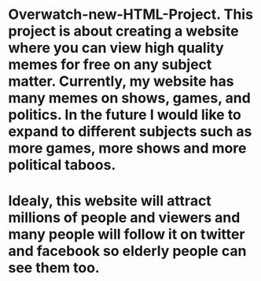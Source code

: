 # Overwatch-new-HTML-Project. This project is about creating a website where you can view high quality memes for free on any subject matter. Currently, my website has many memes on shows, games, and politics. In the future I would like to expand to different subjects such as more games, more shows and more political taboos.
# Idealy, this website will attract millions of people and viewers and many people will follow it on twitter and facebook so elderly people can see them too.
